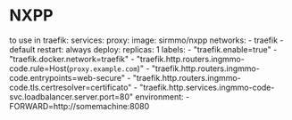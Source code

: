 # NXPP

to use in traefik: 
    services:
        proxy:
            image: sirmmo/nxpp
            networks:
            - traefik
            - default
            restart: always
            deploy:
            replicas: 1
            labels:
                - "traefik.enable=true"
                - "traefik.docker.network=traefik"
                - "traefik.http.routers.ingmmo-code.rule=Host(`proxy.example.com`)"
                - "traefik.http.routers.ingmmo-code.entrypoints=web-secure"
                - "traefik.http.routers.ingmmo-code.tls.certresolver=certificato"
                - "traefik.http.services.ingmmo-code-svc.loadbalancer.server.port=80"
            environment:
            - FORWARD=http://somemachine:8080